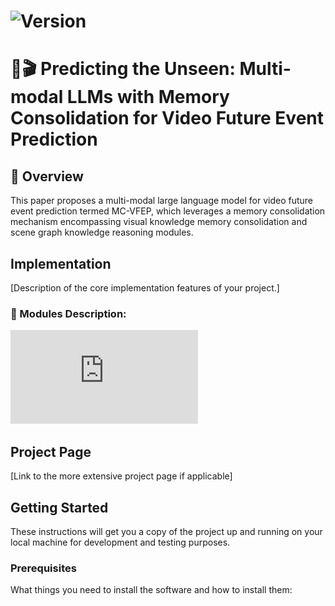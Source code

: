 # ![Version](https://img.shields.io/badge/version-1.0.0-blue.svg) 

# 🔗🎬 Predicting the Unseen: Multi-modal LLMs with Memory Consolidation for Video Future Event Prediction

## 🔎 Overview 
This paper proposes a multi-modal large language model for video future event prediction termed MC-VFEP, which leverages a memory consolidation mechanism encompassing visual knowledge memory consolidation and scene graph knowledge reasoning modules.

## Implementation
[Description of the core implementation features of your project.]

### 📝 Modules Description:
![image](https://github.com/keyancaigou/MC-VFEP/blob/main/model.pdf)

## Project Page
[Link to the more extensive project page if applicable]

## Getting Started
These instructions will get you a copy of the project up and running on your local machine for development and testing purposes.

### Prerequisites
What things you need to install the software and how to install them:
